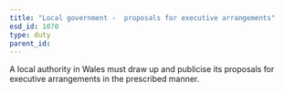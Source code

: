 ```yaml
---
title: "Local government -  proposals for executive arrangements"
esd_id: 1070
type: duty
parent_id:  
---
```


A local authority in Wales must draw up and publicise its proposals for executive arrangements in the prescribed manner.

